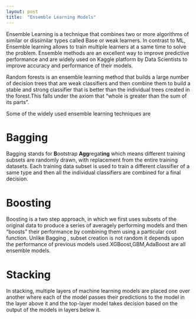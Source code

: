 ```yaml
---
layout: post
title:  "Ensemble Learning Models"
---
```

Ensemble Learning is a technique that combines two or more algorithms of similar or dissimilar types called Base or weak learners. In contrast to ML, Ensemble learning allows to train multiple learners at a same time to solve the  problem. Ensemble methods are an excellent way to improve predictive performance and are widely used on Kaggle platform by Data Scientists to improve accuracy and performance of their models.

Random forests is an ensemble learning method that builds a large number of decision trees that are weak classifiers and then combine them to build a stable and strong classifier that is better than the individual trees created in the forest.This falls under the axiom that “whole is greater than the sum of its parts”. 

Some of the widely used ensemble learning techniques are
 
# [](#header-1)Bagging

Bagging stands for **B**ootstrap **Agg**regat**ing** which means different training subsets are randomly drawn, with replacement from  the entire training datasets.
Each training data subset is used to train a different classifier of a same type and then all the individual classifiers are combined for a final decision. 
# [](#header-1)Boosting

Boosting is a two step approach, in which we first uses subsets of the original data to produce a series of averagely performing models and then “boosts” their performance by combining them using a particular cost function. Unlike Bagging , subset creation is not random it depends upon the performance of previous models used.XGBoost,GBM,AdaBoost are all ensemble models.
# [](#header-1)Stacking

In stacking, multiple layers of machine learning models are placed one over another where each of the model passes their predictions to the model in the layer above it and the top-layer model takes decision based on the output of the models in layers below it. 


